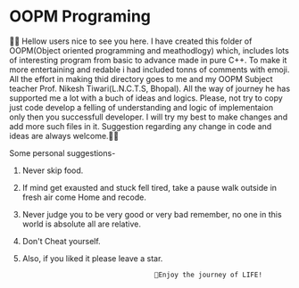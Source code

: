 # OOPM Programing
👨‍💻
Hellow users nice to see you here. I have created this folder of OOPM(Object oriented programming and meathodlogy) 
which, includes lots of interesting program from basic to advance made in pure C++.
To make it more entertaining and redable i had included tonns of comments with emoji.
All the effort in making thid directory goes to me and my OOPM Subject teacher Prof. Nikesh Tiwari(L.N.C.T.S, Bhopal).
All the way of journey he has supported me a lot with a buch of ideas and logics.
Please, not try to copy just code develop a felling of understanding and logic of implementaion only then you successfull developer.
I will try my best to make changes and add more such files in it.
Suggestion regarding any change in code and ideas are always welcome.👨‍💻

Some personal suggestions-
1) Never skip food.
2) If mind get exausted and stuck fell tired, take a pause walk outside in fresh air come Home and recode.
3) Never judge you to be very good or very bad remember, no one in this world is absolute all are relative.
4) Don't Cheat yourself.
5) Also, if you liked it please leave a star.
          
                                        🥰Enjoy the journey of LIFE!
